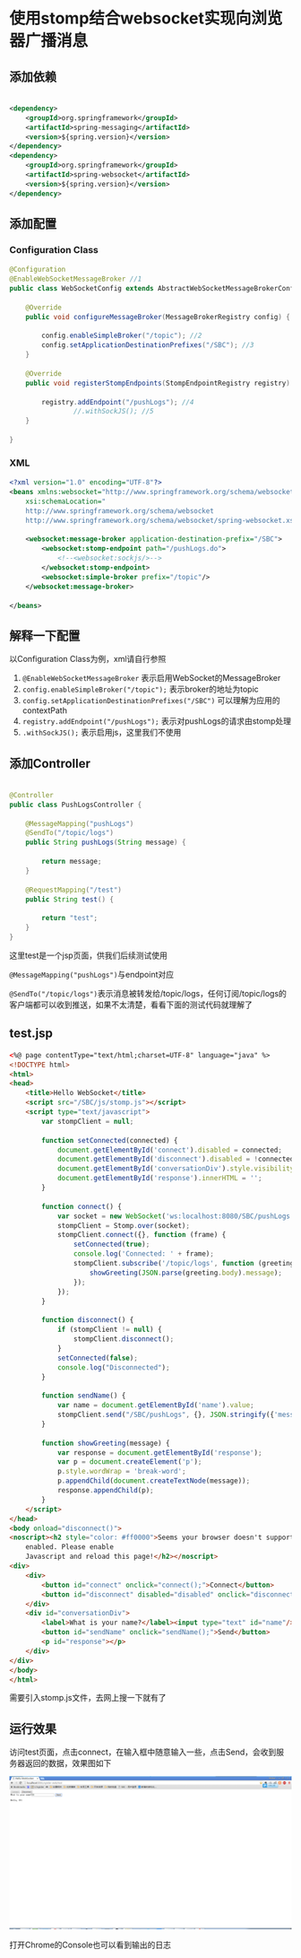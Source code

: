 # 使用stomp结合websocket实现向浏览器广播消息

## 添加依赖

```xml

<dependency>
	<groupId>org.springframework</groupId>
	<artifactId>spring-messaging</artifactId>
	<version>${spring.version}</version>
</dependency>
<dependency>
	<groupId>org.springframework</groupId>
	<artifactId>spring-websocket</artifactId>
	<version>${spring.version}</version>
</dependency>

```
## 添加配置

### Configuration Class

```java
@Configuration
@EnableWebSocketMessageBroker //1
public class WebSocketConfig extends AbstractWebSocketMessageBrokerConfigurer {

    @Override
    public void configureMessageBroker(MessageBrokerRegistry config) {

        config.enableSimpleBroker("/topic"); //2
        config.setApplicationDestinationPrefixes("/SBC"); //3
    }

    @Override
    public void registerStompEndpoints(StompEndpointRegistry registry) {

        registry.addEndpoint("/pushLogs"); //4
                //.withSockJS(); //5
    }

}
```
### XML

```xml
<?xml version="1.0" encoding="UTF-8"?>
<beans xmlns:websocket="http://www.springframework.org/schema/websocket"
	xsi:schemaLocation="
    http://www.springframework.org/schema/websocket
    http://www.springframework.org/schema/websocket/spring-websocket.xsd">

	<websocket:message-broker application-destination-prefix="/SBC">
		<websocket:stomp-endpoint path="/pushLogs.do">
			<!--<websocket:sockjs/>-->
		</websocket:stomp-endpoint>
		<websocket:simple-broker prefix="/topic"/>
	</websocket:message-broker>

</beans>
```
## 解释一下配置
 
以Configuration Class为例，xml请自行参照

1. `@EnableWebSocketMessageBroker` 表示启用WebSocket的MessageBroker
2. `config.enableSimpleBroker("/topic");` 表示broker的地址为topic
3. `config.setApplicationDestinationPrefixes("/SBC")` 可以理解为应用的contextPath
4. `registry.addEndpoint("/pushLogs");` 表示对pushLogs的请求由stomp处理
5. `.withSockJS();` 表示启用js，这里我们不使用

## 添加Controller

```java

@Controller
public class PushLogsController {

    @MessageMapping("pushLogs")
    @SendTo("/topic/logs")
    public String pushLogs(String message) {

        return message;
    }

    @RequestMapping("/test")
    public String test() {

        return "test";
    }
}

```

这里test是一个jsp页面，供我们后续测试使用

`@MessageMapping("pushLogs")`与endpoint对应

`@SendTo("/topic/logs")`表示消息被转发给/topic/logs，任何订阅/topic/logs的客户端都可以收到推送，如果不太清楚，看看下面的测试代码就理解了

## test.jsp

```html
<%@ page contentType="text/html;charset=UTF-8" language="java" %>
<!DOCTYPE html>
<html>
<head>
    <title>Hello WebSocket</title>
    <script src="/SBC/js/stomp.js"></script>
    <script type="text/javascript">
        var stompClient = null;

        function setConnected(connected) {
            document.getElementById('connect').disabled = connected;
            document.getElementById('disconnect').disabled = !connected;
            document.getElementById('conversationDiv').style.visibility = connected ? 'visible' : 'hidden';
            document.getElementById('response').innerHTML = '';
        }

        function connect() {
            var socket = new WebSocket('ws:localhost:8080/SBC/pushLogs.do');
            stompClient = Stomp.over(socket);
            stompClient.connect({}, function (frame) {
                setConnected(true);
                console.log('Connected: ' + frame);
                stompClient.subscribe('/topic/logs', function (greeting) {
                    showGreeting(JSON.parse(greeting.body).message);
                });
            });
        }

        function disconnect() {
            if (stompClient != null) {
                stompClient.disconnect();
            }
            setConnected(false);
            console.log("Disconnected");
        }

        function sendName() {
            var name = document.getElementById('name').value;
            stompClient.send("/SBC/pushLogs", {}, JSON.stringify({'message': name}));
        }

        function showGreeting(message) {
            var response = document.getElementById('response');
            var p = document.createElement('p');
            p.style.wordWrap = 'break-word';
            p.appendChild(document.createTextNode(message));
            response.appendChild(p);
        }
    </script>
</head>
<body onload="disconnect()">
<noscript><h2 style="color: #ff0000">Seems your browser doesn't support Javascript! Websocket relies on Javascript being
    enabled. Please enable
    Javascript and reload this page!</h2></noscript>
<div>
    <div>
        <button id="connect" onclick="connect();">Connect</button>
        <button id="disconnect" disabled="disabled" onclick="disconnect();">Disconnect</button>
    </div>
    <div id="conversationDiv">
        <label>What is your name?</label><input type="text" id="name"/>
        <button id="sendName" onclick="sendName();">Send</button>
        <p id="response"></p>
    </div>
</div>
</body>
</html>
```
需要引入stomp.js文件，去网上搜一下就有了

## 运行效果

访问test页面，点击connect，在输入框中随意输入一些，点击Send，会收到服务器返回的数据，效果图如下

![websocket-test](https://github.com/ronniewang/blog/blob/master/image/stomp-websocket.png)

打开Chrome的Console也可以看到输出的日志
